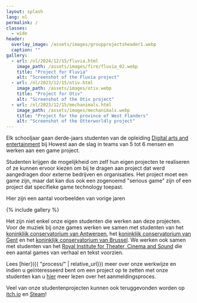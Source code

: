 ```yaml
---
layout: splash
lang: nl
permalink: /
classes:
  - wide
header:
  overlay_image: /assets/images/groupprojectsheader1.webp
  caption: ""
gallery:
  - url: /nl/2024/12/15/fluvia.html
    image_path: /assets/images/fire/fluvia_02.webp
    title: "Project for Fluvia"
    alt: "Screenshot of the Fluvia project"
  - url: /nl/2023/12/15/otiv.html
    image_path: /assets/images/otiv.webp
    title: "Project for Otiv"
    alt: "Screenshot of the Otiv project"
  - url: /nl/2023/12/15/mechanimals.html
    image_path: /assets/images/mechanimals.webp
    title: "Project for the province of West Flanders"
    alt: "Screenshot of the Otterworldly project"
---
```


Elk schooljaar gaan derde-jaars studenten van de opleiding [Digital arts and entertainment](https://www.digitalartsandentertainment.be/) bij Howest aan de slag in teams van 5 tot 6 mensen en werken aan een game project.

Studenten krijgen de mogelijkheid om zelf hun eigen projecten te realiseren of ze kunnen ervoor kiezen om bij te dragen aan project dat werd aangedragen door externe bedrijven en organisaties. Het project moet een game zijn, maar dat kan dus ook een zogenoemd "serious game" zijn of een project dat specifieke game technology toepast.

Hier zijn een aantal voorbeelden van vorige jaren

{% include gallery %}

Het zijn niet enkel onze eigen studenten die werken aan deze projecten. Voor de muziek bij onze games werken we samen met studenten van het [koninklijk conservatorium van Antwerpen](https://www.ap-arts.be/koninklijk-conservatorium-antwerpen), het [koninklijk conservatorium van Gent](https://schoolofartsgent.be) en het [koninklijk conservatorium van Brussel](https://www.conservatoire.be). We werken ook samen met studenten van het [Royal Institute for Theater, Cinema and Sound](https://www.ritcs.be/nl/) die een aantal games van verhaal en tekst voorzien.

Lees [hier]({{ "process/" | relative_url}}) meer over onze werkwijze en indien u geïnteresseerd bent om een project op te zetten met onze studenten kan u [hier](apply/) meer lezen over het aanmeldingsproces.

Veel van onze studentenprojecten kunnen ook teruggevonden worden op [itch.io](https://digitalartsentertainment.itch.io/) en [Steam](https://store.steampowered.com/publisher/dae)!







